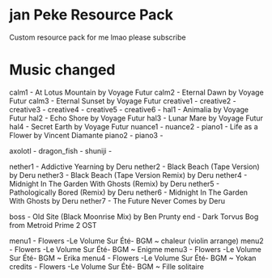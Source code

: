 # jan Peke Resource Pack
 Custom resource pack for me lmao please subscribe

# Music changed
 calm1 - At Lotus Mountain by Voyage Futur
 calm2 - Eternal Dawn by Voyage Futur
 calm3 - Eternal Sunset by Voyage Futur
 creative1 -
 creative2 -
 creative3 -
 creative4 -
 creative5 -
 creative6 -
 hal1 - Animalia by Voyage Futur
 hal2 - Echo Shore by Voyage Futur
 hal3 - Lunar Mare by Voyage Futur
 hal4 - Secret Earth by Voyage Futur
 nuance1 -
 nuance2 -
 piano1 - Life as a Flower by Vincent Diamante
 piano2 -
 piano3 -

 axolotl -
 dragon_fish -
 shuniji -

 nether1 - Addictive Yearning by Deru
 nether2 - Black Beach (Tape Version) by Deru
 nether3 - Black Beach (Tape Version Remix) by Deru
 nether4 - Midnight In The Garden With Ghosts (Remix) by Deru
 nether5 - Pathologically Bored (Remix) by Deru
 nether6 - Midnight In The Garden With Ghosts by Deru
 nether7 - The Future Never Comes by Deru

 boss - Old Site (Black Moonrise Mix) by Ben Prunty
 end - Dark Torvus Bog from Metroid Prime 2 OST

 menu1 - Flowers -Le Volume Sur Été- BGM ~ chaleur (violin arrange)
 menu2 - Flowers -Le Volume Sur Été- BGM ~ Enigme
 menu3 - Flowers -Le Volume Sur Été- BGM ~ Erika
 menu4 - Flowers -Le Volume Sur Été- BGM ~ Yokan
 credits - Flowers -Le Volume Sur Été- BGM ~ Fille solitaire